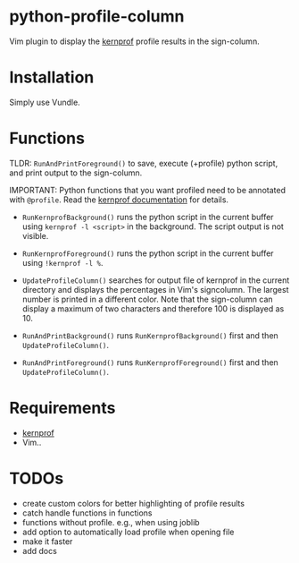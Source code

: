 # python-profile-column

Vim plugin to display the [kernprof](https://github.com/rkern/line_profiler)
profile results in the sign-column.

# Installation

Simply use Vundle.

# Functions

TLDR: `RunAndPrintForeground()` to save, execute (+profile) python script, and
print output to the sign-column.

IMPORTANT: Python functions that you want profiled need to be annotated with
`@profile`. Read the [kernprof documentation](https://github.com/rkern/line_profiler)
for details.

* `RunKernprofBackground()` runs the python script in the current buffer using
  `kernprof -l <script>` in the background. The script output is not visible.

* `RunKernprofForeground()` runs the python script in the current buffer using
  `!kernprof -l %`. 

* `UpdateProfileColumn()` searches for output file of kernprof in the current
  directory and displays the percentages in Vim's signcolumn. The largest
  number is printed in a different color. Note that the sign-column can display
  a maximum of two characters and therefore 100 is displayed as 10. 

* `RunAndPrintBackground()` runs `RunKernprofBackground()` first and then `UpdateProfileColumn()`.

* `RunAndPrintForeground()` runs `RunKernprofForeground()` first and then `UpdateProfileColumn()`.

# Requirements

* [kernprof](https://github.com/rkern/line_profiler)
* Vim..

# TODOs

* create custom colors for better highlighting of profile results
* catch handle functions in functions
* functions without profile. e.g., when using joblib
* add option to automatically load profile when opening file
* make it faster
* add docs
